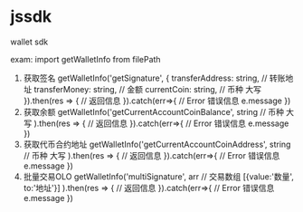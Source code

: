 # jssdk
wallet sdk

exam:
import getWalletInfo from filePath
1. 获取签名
getWalletInfo('getSignature', {
        transferAddress: string, // 转账地址
        transferMoney: string, // 金额
        currentCoin: string, // 币种 大写
      }).then(res => {
        // 返回信息
      }).catch(err=>{
        // Error 错误信息 e.message
      })
2. 获取余额
getWalletInfo('getCurrentAccountCoinBalance', string // 币种 大写
      ).then(res => {
        // 返回信息
      }).catch(err=>{
        // Error 错误信息 e.message
      })
3. 获取代币合约地址
getWalletInfo('getCurrentAccountCoinAddress', string // 币种 大写
      ).then(res => {
        // 返回信息
      }).catch(err=>{
        // Error 错误信息 e.message
      })
4. 批量交易OLO
getWalletInfo('multiSignature', arr // 交易数组 [{value:'数量', to:'地址'}]
      ).then(res => {
        // 返回信息
      }).catch(err=>{
        // Error 错误信息 e.message
      })

